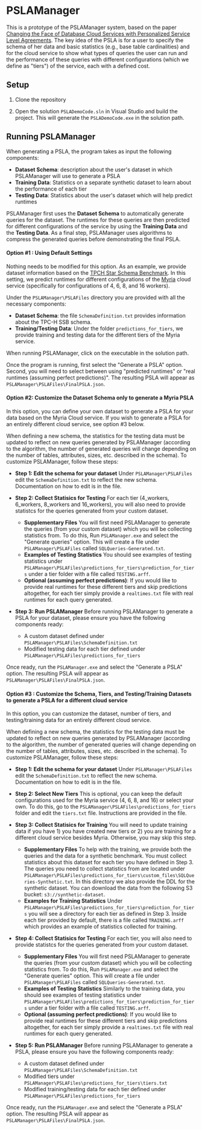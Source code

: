 # PSLAManager 

This is a prototype of the PSLAManager system, based on the paper [Changing the Face of Database Cloud Services with Personalized Service Level Agreements](http://myria.cs.washington.edu/publications/Ortiz_PSLA_CIDR_2015.pdf).  The key idea of the PSLA is for a user to specify the schema of her data and basic statistics (e.g., base table cardinalities) and for the cloud service to show what types of queries the user can run and the performance of these queries with different configurations (which we define as "tiers") of the service, each with a defined cost. 

## Setup
1. Clone the repository

2. Open the solution ```PSLADemoCode.sln``` in Visual Studio and build the project. This will generate the ```PSLADemoCode.exe``` in the solution path.

##  Running PSLAManager
When generating a PSLA, the program takes as input the following components:

* **Dataset Schema**: description about the user's dataset in which PSLAManager will use to generate a PSLA
* **Training Data**: Statistics on a separate synthetic dataset to learn about the performance of each tier 
* **Testing Data**: Statistics about the user's dataset which will help predict runtimes

PSLAManager first uses the **Dataset Schema** to automatically generate queries for the dataset. The runtimes for these queries are then predicted for different configurations of 
the service by using the **Training Data** and the **Testing Data**. As a final step, PSLAManager uses algorithms to compress the generated queries before demonstrating the final PSLA. 

#### Option #1 : Using Default Settings
Nothing needs to be modified for this option. As an example, we provide dataset information based on the [TPCH Star Schema Benchmark](http://www.cs.umb.edu/~poneil/StarSchemaB.PDF). In this setting, we predict runtimes for different configurations of the  [Myria](http://myria.cs.washington.edu/) cloud service (specifically for configurations of 4, 6, 8, and 16 workers).

Under the ```PSLAManager\PSLAFiles``` directory you are provided with all the necessary components:
  * **Dataset Schema**: the file ```SchemaDefinition.txt``` provides information about the TPC-H SSB schema. 
  * **Training/Testing Data**: Under the folder ```predictions_for_tiers```, we provide training and testing data for the different tiers of the Myria service. 

When running PSLAManager, click on the executable in the solution path.

Once the program is running, first select the "Generate a PSLA" option. Second, you will need to select between using "predicted runtimes" or "real runtimes (assuming perfect predictions)". The resulting PSLA will appear as ```PSLAManager\PSLAFiles\FinalPSLA.json```.

#### Option #2: Customize the Dataset Schema only to generate a Myria PSLA
In this option, you can define your own dataset to generate a PSLA for your data based on the Myria Cloud service. If you wish to generate a PSLA for an entirely different cloud service, see option #3 below.

When defining a new schema, the statistics for the testing data must be updated to reflect on new queries generated by PSLAManager (according to the algorithm, the number of generated queries will change depending on the number of tables, attributes, sizes, etc. described in the schema). To customize  PSLAManager, follow these steps:

* **Step 1: Edit the schema for your dataset** Under ```PSLAManager\PSLAFiles``` edit the ```SchemaDefinition.txt``` to reflect the new schema. Documentation on how to edit is in the file.

* **Step 2: Collect Statisics for Testing** For each tier (4_workers, 6_workers, 8_workers and 16_workers), you will also need to provide statistcs for the queries generated from your custom dataset.  
    * **Supplementary Files** You will first need PSLAManager to generate the queries (from your custom dataset) which you will be collecting statistics from. To do this, Run ```PSLAManager.exe``` and select the "Generate queries" option. This will create a file under ```PSLAManager\PSLAFiles``` called ```SQLQueries-Generated.txt```.
    *  **Examples of Testing Statistics**  You should see examples of testing statistics under ```PSLAManager\PSLAFiles\predictions_for_tiers\prediction_for_tiers``` under a tier folder with a file called ```TESTING.arff```.
    * **Optional (assuming perfect predictions)**:  If you would like to provide real runtimes for these different tiers and skip predictions altogether, for each  tier simply provide a ```realtimes.txt``` file with real runtimes for each query generated.
    
* **Step 3: Run PSLAManager** Before running PSLAManager to generate a PSLA for your dataset, please ensure you have the following components ready:
    * A custom dataset defined under ```PSLAManager\PSLAFiles\SchemaDefinition.txt```
    * Modified testing data for each tier defined under ```PSLAManager\PSLAFiles\predictions_for_tiers```

 Once ready, run the ```PSLAManager.exe``` and select the "Generate a PSLA" option. The resulting PSLA will appear as ```PSLAManager\PSLAFiles\FinalPSLA.json```.

#### Option #3 : Customize the Schema, Tiers, and Testing/Training Datasets to generate a PSLA for a different cloud service
In this option, you can customize the dataset, number of tiers, and testing/training data for an entirely different cloud service.

When defining a new schema, the statistics for the testing data must be updated to reflect on new queries generated by PSLAManager (according to the algorithm, the number of generated queries will change depending on the number of tables, attributes, sizes, etc. described in the schema). To customize PSLAManager, follow these steps:

* **Step 1: Edit the schema for your dataset** Under ```PSLAManager\PSLAFiles``` edit the ```SchemaDefinition.txt``` to reflect the new schema. Documentation on how to edit is in the file.

* **Step 2: Select New Tiers** This is optional, you can keep the default configurations used for the Myria service (4, 6, 8, and 16) or select your own. To do this, go to the ```PSLAManager\PSLAFiles\predictions_for_tiers``` folder and edit the ```tiers.txt``` file. Instructions are provided in the file.

* **Step 3: Collect Statisics for Training** You will need to update training data if you have 1) you have created new tiers or 2) you are training for a different cloud service besides Myria. Otherwise, you may skip this step.

    * **Supplementary Files** To help with the training, we provide both the queries and the data for a synthetic benchmark. You must collect statistics about this dataset for each tier you have defined in Step 3. The queries you need to collect statistics from are located under ```PSLAManager\PSLAFiles\predictions_for_tiers\custom_files\SQLQueries-Synthetic.txt```. In this directory we also provide the DDL for the synthetic dataset. You can download the data from the following S3 bucket: ```s3://synthetic-dataset```. 
    * **Examples for Training Statistics** Under ```PSLAManager\PSLAFiles\predictions_for_tiers\prediction_for_tiers``` you will see a directory for each tier as defined in Step 3. Inside each tier provided by default, there is a file called ```TRAINING.arff``` which provides an example of statistics collected for training.

* **Step 4: Collect Statisics for Testing** For each tier, you will also need to provide statistcs for the queries generated from your custom dataset.  
    
    * **Supplementary Files** You will first need PSLAManager to generate the queries (from your custom dataset) which you will be collecting statistics from. To do this, Run ```PSLAManager.exe``` and select the "Generate queries" option. This will create a file under ```PSLAManager\PSLAFiles``` called ```SQLQueries-Generated.txt```.
    *  **Examples of Testing Statistics**  Similarly to the  training data, you should see examples of testing statistics under ```PSLAManager\PSLAFiles\predictions_for_tiers\prediction_for_tiers``` under a tier folder with a file called ```TESTING.arff```.
    * **Optional (assuming perfect predictions)**:  If you would like to provide real runtimes for these different tiers and skip predictions altogether, for each  tier simply provide a ```realtimes.txt``` file with real runtimes for each query generated.

* **Step 5: Run PSLAManager** Before running PSLAManager to generate a PSLA, please ensure you have the following components ready:
    * A custom dataset defined under ```PSLAManager\PSLAFiles\SchemaDefinition.txt```
    * Modified tiers under ```PSLAManager\PSLAFiles\predictions_for_tiers\tiers.txt```
    * Modified training/testing data for each tier defined under ```PSLAManager\PSLAFiles\predictions_for_tiers```

Once ready, run the ```PSLAManager.exe``` and select the "Generate a PSLA" option. The resulting PSLA will appear as ```PSLAManager\PSLAFiles\FinalPSLA.json```.
